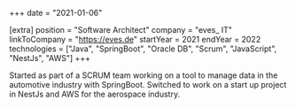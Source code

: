 +++
date = "2021-01-06"

[extra]
position = "Software Architect"
company = "eves_ IT"
linkToCompany = "https://eves.de"
startYear = 2021
endYear = 2022
technologies = ["Java", "SpringBoot", "Oracle DB", "Scrum", "JavaScript", "NestJs", "AWS"]
+++

Started as part of a SCRUM team working on a tool to manage data in the automotive industry with SpringBoot. Switched to work on a start up project in NestJs and AWS for the aerospace industry.
